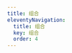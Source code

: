 ```yaml
---
title: 组合
eleventyNavigation:
  title: 组合
  key: 组合
  order: 4
---
```


<!-- This file exists only to create a section heading.
     Its output is deleted by the Eleventy build process. -->
